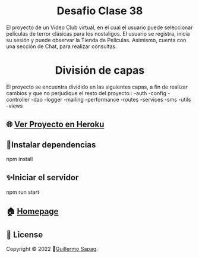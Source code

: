 <h1 align="center">Desafio Clase 38</h1>
<p>El proyecto de un Video Club virtual, en el cual el usuario puede seleccionar películas de terror clásicas para los nostaligos. El usuario se registra, inicia su sesión y puede observar la Tienda de Películas. Asimismo, cuenta con una sección de Chat, para realizar consultas.
</p>

<h1 align="center">División de capas</h1>
<p>El proyecto se encuentra dividido en las siguientes capas, a fin de realizar cambios y que no perjudique el resto del proyecto.:
-auth
-config
-controller
-dao
-logger
-mailing
-performance
-routes
-services
-sms
-utils
-views
</p>

## 🌐 [Ver Proyecto en Heroku](https://guillesapag.herokuapp.com/login)

## 🤝Instalar dependencias
npm install

## ✨Iniciar el servidor
npm run start

## 🏠 [Homepage](https://github.com/Guillesap)

## 📝 License

Copyright © 2022 👤[Guillermo Sapag](https://vhsvideoclub.netlify.app/).
